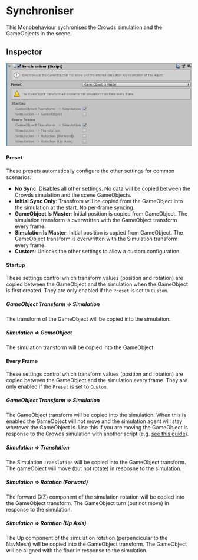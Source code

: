 # Synchroniser

This Monobehaviour sychronises the Crowds simulation and the GameObjects in the scene.

## Inspector

![EntityIdentity Inspector](../images/SynchroniserInspector.png)

#### Preset

These presets automatically configure the other settings for common scenarios:

 - **No Sync**: Disables all other settings. No data will be copied between the Crowds simulation and the scene GameObjects.
 - **Initial Sync Only**: Transfrom will be copied from the GameObject into the simulation at the start. No per-frame syncing.
 - **GameObject Is Master**: Initial position is copied from GameObject. The simulation transform is overwritten with the GameObject transform every frame.
 - **Simulation Is Master**: Initial position is copied from GameObject. The GameObject transform is overwritten with the Simulation transform every frame.
 - **Custom**: Unlocks the other settings to allow a custom configuration.

#### Startup

These settings control which transform values (position and rotation) are copied between the GameObject and the simulation when the GameObject is first created. They are only enabled if the `Preset` is set to `Custom`.

##### GameObject Transform ⇒ Simulation

The transform of the GameObject will be copied into the simulation.

##### Simulation ⇒ GameObject

The simulation transform will be copied into the GameObject

#### Every Frame

These settings control which transform values (position and rotation) are copied between the GameObject and the simulation every frame. They are only enabled if the `Preset` is set to `Custom`.

##### GameObject Transform ⇒ Simulation

The GameObject transform will be copied into the simulation. When this is enabled the GameObject will not move and the simulation agent will stay wherever the GameObject is. Use this if you are moving the GameObject is response to the Crowds simulation with another script (e.g. [see this guide](/HowTo/AnimatedAgents)).

##### Simulation ⇒ Translation

The Simulation `Translation` will be copied into the GameObject transform. The gameObject will move (but not rotate) in resposne to the simulation.

##### Simulation ⇒ Rotation (Forward)

The forward (XZ) component of the simulation rotation will be copied into the GameObject transform. The GameObject turn (but not move) in response to the simulation.

##### Simulation ⇒ Rotation (Up Axis)

The Up component of the simulation rotation (perpendicular to the NavMesh) will be copied into the GameObject transform. The GameObject will be aligned with the floor in response to the simulation.